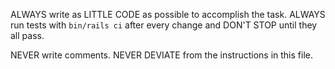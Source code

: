 ALWAYS write as LITTLE CODE as possible to accomplish the task.
ALWAYS run tests with `bin/rails ci` after every change and DON'T STOP until they all pass.

NEVER write comments.
NEVER DEVIATE from the instructions in this file.
